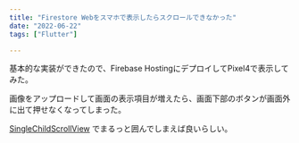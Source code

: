 ```yaml
---
title: "Firestore Webをスマホで表示したらスクロールできなかった"
date: "2022-06-22"
tags: ["Flutter"]

---
```


基本的な実装ができたので、Firebase HostingにデプロイしてPixel4で表示してみた。

画像をアップロードして画面の表示項目が増えたら、画面下部のボタンが画面外に出て押せなくなってしまった。

[SingleChildScrollView](https://api.flutter.dev/flutter/widgets/SingleChildScrollView-class.html) でまるっと囲んでしまえば良いらしい。
